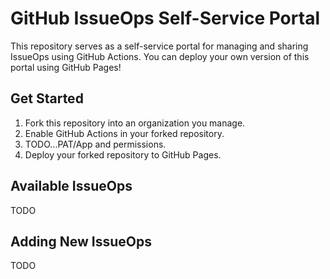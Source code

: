 # GitHub IssueOps Self-Service Portal

This repository serves as a self-service portal for managing and sharing
IssueOps using GitHub Actions. You can deploy your own version of this portal
using GitHub Pages!

## Get Started

1. Fork this repository into an organization you manage.
1. Enable GitHub Actions in your forked repository.
1. TODO...PAT/App and permissions.
1. Deploy your forked repository to GitHub Pages.

## Available IssueOps

TODO

## Adding New IssueOps

TODO
